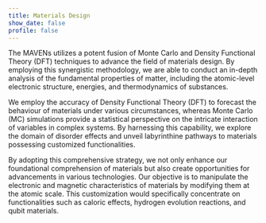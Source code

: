 ```yaml
---
title: Materials Design
show_date: false
profile: false
---
```


The MAVENs utilizes a potent fusion of Monte Carlo and Density Functional Theory (DFT)
techniques to advance the field of materials design. By employing this synergistic methodology, we
are able to conduct an in-depth analysis of the fundamental properties of matter, including the
atomic-level electronic structure, energies, and thermodynamics of substances.

We employ the accuracy of Density Functional Theory (DFT) to forecast the behaviour of materials
under various circumstances, whereas Monte Carlo (MC) simulations provide a statistical perspective
on the intricate interaction of variables in complex systems. By harnessing this capability, we
explore the domain of disorder effects and unveil labyrinthine pathways to materials possessing
customized functionalities.

By adopting this comprehensive strategy, we not only enhance our foundational comprehension of
materials but also create opportunities for advancements in various technologies. Our objective is
to manipulate the electronic and magnetic characteristics of materials by modifying them at the
atomic scale. This customization would specifically concentrate on functionalities such as caloric
effects, hydrogen evolution reactions, and qubit materials.
